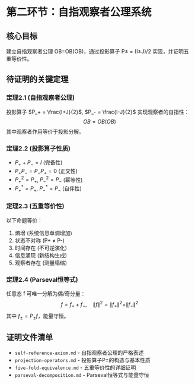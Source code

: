# 第二环节：自指观察者公理系统

## 核心目标  
建立自指观察者公理 OB=OB(OB)，通过投影算子 P± = (I±J)/2 实现，并证明五重等价性。

## 待证明的关键定理

### 定理2.1 (自指观察者公理)
投影算子 $P_+ = \frac{I+J}{2}$, $P_- = \frac{I-J}{2}$ 实现观察者的自指性：
$$OB = OB(OB)$$
其中观察者作用等价于投影分解。

### 定理2.2 (投影算子性质)
- $P_+ + P_- = I$ (完备性)
- $P_+ P_- = P_- P_+ = 0$ (正交性)
- $P_+^2 = P_+$, $P_-^2 = P_-$ (幂等性)
- $P_+^* = P_+$, $P_-^* = P_-$ (自伴性)

### 定理2.3 (五重等价性)
以下命题等价：
1. 熵增 (系统信息单调增加)
2. 状态不对称 (P+ ≠ P-)  
3. 时间存在 (不可逆演化)
4. 信息涌现 (新结构生成)
5. 观察者存在 (测量塌缩)

### 定理2.4 (Parseval恒等式)
任意态 f 可唯一分解为偶/奇分量：
$$f = f_+ + f_-, \quad \|f\|^2 = \|f_+\|^2 + \|f_-\|^2$$
其中 $f_± = P_± f$，能量守恒。

## 证明文件清单
- `self-reference-axiom.md` - 自指观察者公理的严格表述
- `projection-operators.md` - 投影算子P±的构造与基本性质
- `five-fold-equivalence.md` - 五重等价性的详细证明
- `parseval-decomposition.md` - Parseval恒等式与能量守恒